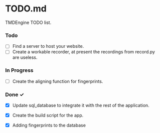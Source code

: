 # TODO.md

TMDEngine TODO list.

### Todo

- [ ] Find a server to host your website.
- [ ] Create a workable recorder, at present the recordings from record.py are useless.

### In Progress

- [ ] Create the aligning function for fingerprints.

### Done ✓

- [x] Update sql_database to integrate it with the rest of the application.
- [x] Create the build script for the app.
- [x] Adding fingerprints to the database

